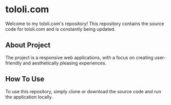 # tololi.com

Welcome to my tololi.com's repository! This repository contains the source code for tololi.com and is constantly being updated.

## About Project

The project is a responsive web applications, with a focus on creating user-friendly and aesthetically pleasing experiences. 

## How To Use

To use this repository, simply clone or download the source code and run the application locally. 
